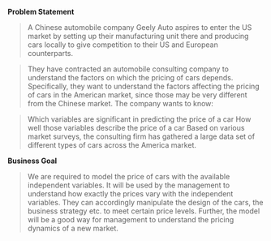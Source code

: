**Problem Statement**

> A Chinese automobile company Geely Auto aspires to enter the US market by setting up their manufacturing unit there and producing cars locally to give competition to their US and European counterparts.

> They have contracted an automobile consulting company to understand the factors on which the pricing of cars depends. Specifically, they want to understand the factors affecting the pricing of cars in the American market, since those may be very different from the Chinese market. The company wants to know:

> Which variables are significant in predicting the price of a car
How well those variables describe the price of a car
Based on various market surveys, the consulting firm has gathered a large data set of different types of cars across the America market.

**Business Goal**

> We are required to model the price of cars with the available independent variables. It will be used by the management to understand how exactly the prices vary with the independent variables. They can accordingly manipulate the design of the cars, the business strategy etc. to meet certain price levels. Further, the model will be a good way for management to understand the pricing dynamics of a new market.
